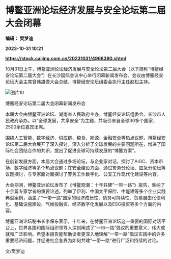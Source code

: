 # 博鳌亚洲论坛经济发展与安全论坛第二届大会闭幕
**编辑： 樊梦迪**

**2023-10-31 10:21**

**https://stock.caijing.com.cn/20231031/4968380.shtml**

10月31日上午，博鳌亚洲论坛经济发展与安全论坛第二届大会（以下简称“博鳌经安论坛第二届大会”）在长沙国际会议中心举行闭幕新闻发布会。会议由博鳌经安论坛大会主席曾伟雄做大会总结，博鳌经安论坛组委会执行主任赵松主持。

![图片10](https://img1.caijing.com.cn/2023/1031/1698746816647.jpg)

博鳌经安论坛第二届大会闭幕新闻发布会

本届大会由博鳌亚洲论坛、湖南省人民政府主办，博鳌经安论坛组委会、长沙市人民政府承办。以“全球发展，共享安全”为主题，共吸引来自全球30多个国家，2500余位嘉宾出席。

围绕人工智能、数字经济、供应链、粮食、能源、金融安全等热点议题，博鳌经安论坛第二届大会展开了深入探讨，深入分析了全球发展的主要问题所在，增进了国际社会团结合作的共识，提出了促进全球可持续发展的“博鳌方案”。

在创新发展方面，本届大会通过多场论坛，与企业家对话，探讨了AIGC、资本市场、数字经济等多个热点议题；在安全建设方面，通过警务分论坛、应急分论坛等议题探讨，与专家面对面探讨了警务工作数字化、公安工作现代化建设等内容。

大会期间，博鳌亚洲论坛发布了《博鳌观潮：十年共建“一带一路”》报告，集纳了十余篇专家学者的重要论述，列举了伊利、中国太平保险、中能建等多个企业实践典型案例，涵盖了“一带一路”国家的经济成长性、债务可持续性、贸易自由化便利化、基础设施建设、气候投融资、经济数字化发展以及ESG投资等多个方面的内容。

博鳌亚洲论坛秘书长李保东表示，十年来，在博鳌亚洲论坛这一重要的国际对话平台上，世界各国和国际组织领导人深刻阐述了“—带—路”倡议的重要意义、伟大成就和广泛影响。希望本报告能帮助读者更深入地理解“一带一路”倡议实践中的许多重要经济问题，并促进社会各界为如何共建“一带一路”进行广泛和持续的讨论。

文/樊梦迪